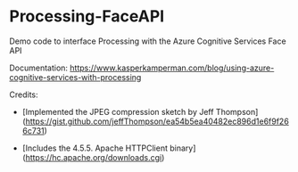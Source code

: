 # Processing-FaceAPI
Demo code to interface Processing with the Azure Cognitive Services Face API

Documentation: 
https://www.kasperkamperman.com/blog/using-azure-cognitive-services-with-processing

Credits: 

* [Implemented the JPEG compression sketch by Jeff Thompson]
(https://gist.github.com/jeffThompson/ea54b5ea40482ec896d1e6f9f266c731)

* [Includes the 4.5.5. Apache HTTPClient binary]
(https://hc.apache.org/downloads.cgi)